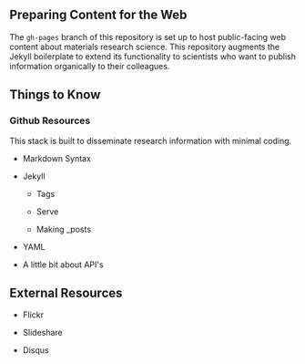 ## Preparing Content for the Web

The ``gh-pages`` branch of this repository is set up to host public-facing web content
about materials research science.  This repository augments the Jekyll boilerplate to
extend its functionality to scientists who want to publish information organically
to their colleagues.

## Things to Know


### Github Resources

This stack is built to disseminate research information with minimal coding.

* Markdown Syntax

* Jekyll

  * Tags

  * Serve

  * Making _posts

* YAML

* A little bit about API's

## External Resources

* Flickr

* Slideshare

* Disqus
